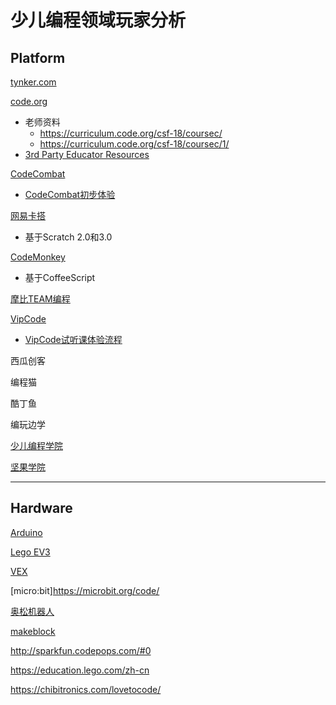 # 少儿编程领域玩家分析

<link rel="stylesheet" href="https://yanwei.github.io/auto-number-title.css" />

## Platform

[tynker.com](https://www.tynker.com)

[code.org](https://code.org)

* 老师资料
  * https://curriculum.code.org/csf-18/coursec/
  * https://curriculum.code.org/csf-18/coursec/1/
* [3rd Party Educator Resources](https://code.org/educate/curriculum/3rd-party)

[CodeCombat](https://codecombat.com/)

* [CodeCombat初步体验](coding4kids/codecombat-first-sight.md)

[网易卡搭](https://kada.163.com/)

* 基于Scratch 2.0和3.0

[CodeMonkey](https://www.playcodemonkey.com/)

* 基于CoffeeScript

[摩比TEAM编程](https://www.mobby.cn/beijing/course/index?query=10)

[VipCode](https://www.vipcode.com)

* [VipCode试听课体验流程](study-of-vipcode-demo-class.md)

西瓜创客

编程猫

酷丁鱼

编玩边学

[少儿编程学院](http://edu.shaoerbc.org/)

[坚果学院](http://pmo365.cn/)

[](https://wecode.io/en/)

---

## Hardware

[Arduino](https://www.arduino.cc/)

[Lego EV3](https://www.lego.com/zh-cn/mindstorms)

[VEX](https://www.vexrobotics.com/)

[micro:bit]https://microbit.org/code/

[奥松机器人](http://www.alsrobot.cn/)

[makeblock](https://www.makeblock.com/)

http://sparkfun.codepops.com/#0

https://education.lego.com/zh-cn

https://chibitronics.com/lovetocode/
